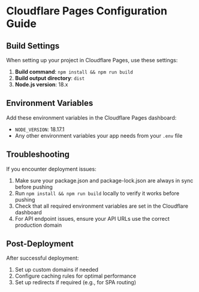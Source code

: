 # Cloudflare Pages Configuration Guide

## Build Settings

When setting up your project in Cloudflare Pages, use these settings:

1. **Build command**: `npm install && npm run build`
2. **Build output directory**: `dist`
3. **Node.js version**: 18.x

## Environment Variables

Add these environment variables in the Cloudflare Pages dashboard:

- `NODE_VERSION`: 18.17.1
- Any other environment variables your app needs from your `.env` file

## Troubleshooting

If you encounter deployment issues:

1. Make sure your package.json and package-lock.json are always in sync before pushing
2. Run `npm install && npm run build` locally to verify it works before pushing
3. Check that all required environment variables are set in the Cloudflare dashboard
4. For API endpoint issues, ensure your API URLs use the correct production domain

## Post-Deployment

After successful deployment:

1. Set up custom domains if needed
2. Configure caching rules for optimal performance
3. Set up redirects if required (e.g., for SPA routing) 
